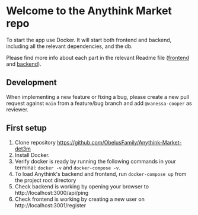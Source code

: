 # Welcome to the Anythink Market repo

To start the app use Docker. It will start both frontend and backend, including all the relevant dependencies, and the db.

Please find more info about each part in the relevant Readme file ([frontend](frontend/readme.md) and [backend](backend/README.md)).

## Development

When implementing a new feature or fixing a bug, please create a new pull request against `main` from a feature/bug branch and add `@vanessa-cooper` as reviewer.

## First setup

1. Clone repository https://github.com/ObelusFamily/Anythink-Market-det3m
2. Install Docker.
3. Verify docker is ready by running the following commands in your terminal: `docker -v` and `docker-compose -v`.
4. To load Anythink's backend and frontend, run `docker-compose up` from the project root directory
5. Check backend is working by opening your browser to http://localhost:3000/api/ping
6. Check frontend is working by creating a new user on http://localhost:3001/register
